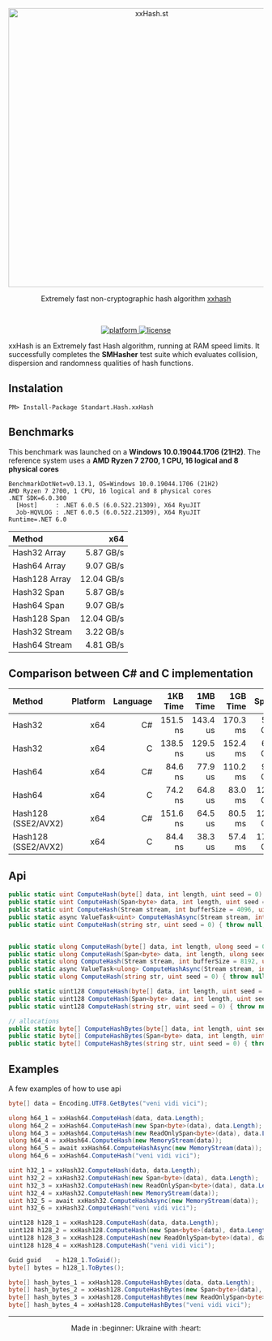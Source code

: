 <p align="center">
  <a href="#" target="_blank" rel="noopener noreferrer">
    <img width="550" src="https://user-images.githubusercontent.com/1567570/39971158-5b213cca-56ff-11e8-9a1e-6c717e95d092.png" alt="xxHash.st">
  </a>
</p>
<p align="center">
  Extremely fast non-cryptographic hash algorithm <a href="http://www.xxhash.com/" target="_blank">xxhash</a>
</p>
<br>
<p align="center">
  <a href="https://www.nuget.org/packages/Standart.Hash.xxHash">
    <img src="https://img.shields.io/badge/platform-x64-blue.svg?longCache=true" alt="platform"/>
  </a>
  <a href="https://github.com/uranium62/xxHash/blob/master/LICENSE">
    <img src="https://img.shields.io/badge/License-MIT-yellow.svg" alt="license" />
  </a>
</p>

xxHash is an Extremely fast Hash algorithm, running at RAM speed limits. It successfully completes the **SMHasher** test suite which evaluates collision, dispersion and randomness qualities of hash functions.

## Instalation
```
PM> Install-Package Standart.Hash.xxHash
```

## Benchmarks
This benchmark was launched on a **Windows 10.0.19044.1706 (21H2)**. The reference system uses a **AMD Ryzen 7 2700, 1 CPU, 16 logical and 8 physical cores**
```
BenchmarkDotNet=v0.13.1, OS=Windows 10.0.19044.1706 (21H2)
AMD Ryzen 7 2700, 1 CPU, 16 logical and 8 physical cores
.NET SDK=6.0.300
  [Host]     : .NET 6.0.5 (6.0.522.21309), X64 RyuJIT
  Job-HQVLOG : .NET 6.0.5 (6.0.522.21309), X64 RyuJIT
Runtime=.NET 6.0  
```

| Method         |       x64  |
|:---------------|----------:|
| Hash32 Array   | 5.87 GB/s  |
| Hash64 Array   | 9.07 GB/s  |
| Hash128 Array  | 12.04 GB/s |
| Hash32 Span    | 5.87 GB/s  |
| Hash64 Span    | 9.07 GB/s  |
| Hash128 Span   | 12.04 GB/s |
| Hash32 Stream  | 3.22 GB/s  |
| Hash64 Stream  | 4.81 GB/s  |

## Comparison between С# and C implementation

| Method             | Platform | Language |  1KB Time |  1MB Time |  1GB Time |     Speed  |
|:-------------------|---------:|---------:|----------:|----------:|----------:|-----------:|
| Hash32             |      x64 |       C# |  151.5 ns |  143.4 us |  170.3 ms | 5.87 GB/s  |
| Hash32             |      x64 |       C  |  138.5 ns |  129.5 us |  152.4 ms | 6.56 GB/s  |
| Hash64             |      x64 |       C# |  84.6 ns  |   77.9 us |  110.2 ms | 9.07 GB/s  |
| Hash64             |      x64 |       C  |  74.2 ns  |   64.8 us |  83.0 ms  | 12.04 GB/s |
| Hash128 (SSE2/AVX2)|      x64 |       C# |  151.6 ns |   64.5 us |  80.5 ms  | 12.04 GB/s |
| Hash128 (SSE2/AVX2)|      x64 |       C  |  84.4 ns  |   38.3 us |  57.4 ms  | 17.42 GB/s |


## Api
```cs
public static uint ComputeHash(byte[] data, int length, uint seed = 0) { throw null; }
public static uint ComputeHash(Span<byte> data, int length, uint seed = 0) { throw null; }
public static uint ComputeHash(Stream stream, int bufferSize = 4096, uint seed = 0) { throw null; }
public static async ValueTask<uint> ComputeHashAsync(Stream stream, int bufferSize = 4096, uint seed = 0) { throw null; }
public static uint ComputeHash(string str, uint seed = 0) { throw null; }


public static ulong ComputeHash(byte[] data, int length, ulong seed = 0) { throw null; }
public static ulong ComputeHash(Span<byte> data, int length, ulong seed = 0) { throw null; }
public static ulong ComputeHash(Stream stream, int bufferSize = 8192, ulong seed = 0) { throw null; }
public static async ValueTask<ulong> ComputeHashAsync(Stream stream, int bufferSize = 8192, ulong seed = 0) { throw null; }
public static ulong ComputeHash(string str, uint seed = 0) { throw null; }

public static uint128 ComputeHash(byte[] data, int length, uint seed = 0) { throw null; }
public static uint128 ComputeHash(Span<byte> data, int length, uint seed = 0) { throw null; }
public static uint128 ComputeHash(string str, uint seed = 0) { throw null; }

// allocations
public static byte[] ComputeHashBytes(byte[] data, int length, uint seed = 0) { throw null; }
public static byte[] ComputeHashBytes(Span<byte> data, int length, uint seed = 0) { throw null; }
public static byte[] ComputeHashBytes(string str, uint seed = 0) { throw null; }

```

## Examples
A few examples of how to use api
```cs
byte[] data = Encoding.UTF8.GetBytes("veni vidi vici");

ulong h64_1 = xxHash64.ComputeHash(data, data.Length);
ulong h64_2 = xxHash64.ComputeHash(new Span<byte>(data), data.Length);
ulong h64_3 = xxHash64.ComputeHash(new ReadOnlySpan<byte>(data), data.Length);
ulong h64_4 = xxHash64.ComputeHash(new MemoryStream(data));
ulong h64_5 = await xxHash64.ComputeHashAsync(new MemoryStream(data));
ulong h64_6 = xxHash64.ComputeHash("veni vidi vici");

uint h32_1 = xxHash32.ComputeHash(data, data.Length);
uint h32_2 = xxHash32.ComputeHash(new Span<byte>(data), data.Length);
uint h32_3 = xxHash32.ComputeHash(new ReadOnlySpan<byte>(data), data.Length);
uint h32_4 = xxHash32.ComputeHash(new MemoryStream(data));
uint h32_5 = await xxHash32.ComputeHashAsync(new MemoryStream(data));
uint h32_6 = xxHash32.ComputeHash("veni vidi vici");

uint128 h128_1 = xxHash128.ComputeHash(data, data.Length);
uint128 h128_2 = xxHash128.ComputeHash(new Span<byte>(data), data.Length);
uint128 h128_3 = xxHash128.ComputeHash(new ReadOnlySpan<byte>(data), data.Length);
uint128 h128_4 = xxHash128.ComputeHash("veni vidi vici");

Guid guid    = h128_1.ToGuid();
byte[] bytes = h128_1.ToBytes();

byte[] hash_bytes_1 = xxHash128.ComputeHashBytes(data, data.Length);
byte[] hash_bytes_2 = xxHash128.ComputeHashBytes(new Span<byte>(data), data.Length);
byte[] hash_bytes_3 = xxHash128.ComputeHashBytes(new ReadOnlySpan<byte>(data), data.Length);
byte[] hash_bytes_4 = xxHash128.ComputeHashBytes("veni vidi vici");

```
---
<p align="center">
Made in :beginner: Ukraine with :heart:
</p>
